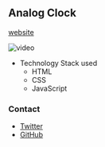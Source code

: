 ## Analog Clock
[website](https://clock-non-digital.netlify.app/)

![video](https://pbs.twimg.com/media/FeO04AHXgAAeYgi?format=jpg&name=small)

- Technology Stack used
  - HTML
  - CSS
  - JavaScript

### Contact
- [Twitter](https://twitter.com/legitDeveloper)
- [GitHub](https://github.com/legit-develop)
